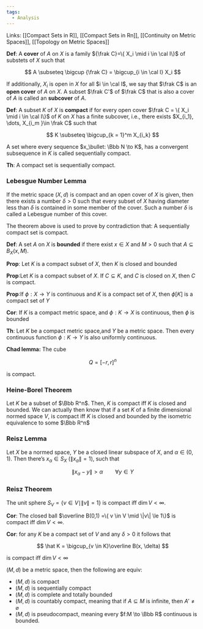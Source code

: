 ```yaml
---
tags:
  - Analysis
---
```

Links: [[Compact Sets in R]], [[Compact Sets in Rn]], [[Continuity on Metric Spaces]], [[Topology on Metric Spaces]]

**Def**: A **cover** of $A$ on $X$ is a family ${\frak C}=\{ X_i \mid i \in \cal I\}$ of substets of $X$ such that

$$ A \subseteq \bigcup {\frak C} = \bigcup_{i \in \cal I} X_i $$

If additionally, $X_i$ is open in $X$ for all $i \in \cal I$, we say that $\frak C$ is an **open cover** of $A$ on $X$. A subset $\frak C'$ of $\frak C$ that is also a cover of $A$ is called an **subcover** of $A$.

**Def**: A subset $K$ of $X$ is **compact** if for every open cover $\frak C = \{ X_i \mid i \in \cal I\}$ of $K$ on $X$ has a finite subcover, i.e., there exists $X_{i_1}, \dots, X_{i_m }\in \frak C$ such that

$$ K \subseteq \bigcup_{k = 1}^m X_{i_k} $$

A set where every sequence $x_\bullet: \Bbb N \to K$, has a convergent subsequence in $K$ is called sequentially compact.

**Th**: A compact set is sequentially compact.

### Lebesgue Number Lemma
If the metric space $(X,d)$ is compact and an open cover of $X$ is given, then there exists a number $\delta > 0$ such that every subset of $X$ having diameter less than $\delta$ is contained in some member of the cover. Such a number $\delta$ is called a Lebesgue number of this cover.

The theorem above is used to prove by contradiction that: A sequentially compact set is compact.

**Def**: A set $A$ on $X$ is **bounded** if there exist $x \in X$ and $M>0$ such that $A \subseteq B_X(x, M)$.

**Prop**: Let $K$ is a compact subset of $X$, then $K$ is closed and bounded

**Prop**:Let $K$ is a compact subset of $X$. If $C\subseteq K$, and $C$ is closed on $X$, then $C$ is compact.

**Prop**:If $\phi: X\to Y$ is continuous and $K$ is a compact set of $X$, then $\phi[K]$ is a compact set of $Y$

**Cor**: If $K$ is a compact metric space, and $\phi:K \to X$ is continuous, then $\phi$ is bounded

**Th**: Let $K$ be a compact metric space,and $Y$ be a metric space. Then every continuous function ${\phi: K \to Y}$ is also uniformly continuous.

**Chad lemma:** The cube

$$ Q = [-r, r]^n $$

is compact.

### Heine-Borel Theorem
Let $K$ be a subset of $\Bbb R^n$. Then, $K$ is compact iff $K$ is closed and bounded. We can actually then know that if a set $K$ of a finite dimensional normed space $V$, is compact iff $K$ is closed and bounded by the isometric equivalence to some $\Bbb R^n$

### Reisz Lemma
Let $X$ be a normed space, $Y$ be a closed linear subspace of $X$, and $\alpha \in (0,1)$. Then there’s $x_\alpha \in S_X$ ($\|x_\alpha \| =1$), such that

$$ \|x_\alpha -y\| > \alpha \qquad \forall y \in Y $$

### Reisz Theorem
The unit sphere $S_V= \{ v \in V \mid \|v \| = 1\}$ is compact iff $\dim V<\infty$.

**Cor**: The closed ball $\overline B(0,1) =\{ v \in V \mid \|v\| \le 1\}$ is compact iff $\dim V<\infty$.

**Cor**: for any $K$ be a compact set of $V$ and any $\delta>0$ it follows that

$$ \hat K = \bigcup_{v \in K}\overline B(x, \delta) $$

is compact iff $\dim V <\infty$

$(M, d)$ be a metric space, then the following are equiv:
- $(M, d)$ is compact
- $(M, d)$ is sequentially compact
- $(M, d)$ is complete and totally bounded
- $(M, d)$ is countably compact, meaning that if $A \subseteq M$ is infinite, then $A' \ne \varnothing$
- $(M, d)$ is pseudocompact, meaning every $f:M \to \Bbb R$ continuous is bounded. 